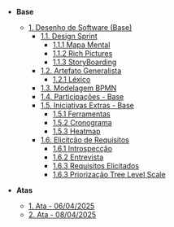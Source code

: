 <!-- docs/_sidebar.md -->

- **Base**
  - [1. Desenho de Software (Base)](./Base/1.Base.md)
    - [1.1. Design Sprint](./Base/DesignSprint/1.1.DesignSprint.md)
      - [1.1.1 Mapa Mental](./Base/DesignSprint/1.1.1MapaMental.md)
      - [1.1.2 Rich Pictures](./Base/DesignSprint/1.1.2RichPictures.md)
      - [1.1.3 StoryBoarding](./Base/DesignSprint/1.1.3StoryBoarding.md)
    - [1.2. Artefato Generalista](./Base/ArtefatosGeneralistas/1.2.ArtefatoGeneralista.md)
      - [1.2.1 Léxico](./Base/ArtefatosGeneralistas/1.2.1Lexico.md)
    - [1.3. Modelagem BPMN](./Base/BPMN/1.3.ModelagemBPMN.md)
    - [1.4. Participações - Base](./Base/Participacoes/1.4.ParticipacoesBase.md)
    - [1.5. Iniciativas Extras - Base](./Base/Extra/1.5.IniciativasExtras.md)
      - [1.5.1 Ferramentas](./Base/Extra/1.5.1Ferramentas.md)
      - [1.5.2 Cronograma](./Base/Extra/1.5.2Cronograma.md)
      - [1.5.3 Heatmap](./Base/Extra/1.5.3Heatmap.md)
    - [1.6. Elicitção de Requisitos](./Base/Elicitacao/1.6.Elicitacao.md)
      - [1.6.1 Introspecção](./Base/Elicitacao/1.6.1Introspeccao.md)
      - [1.6.2 Entrevista](./Base/Elicitacao/1.6.2Entrevista.md)
      - [1.6.3 Requisitos Elicitados](./Base/Elicitacao/1.6.3RequisitosElicitados.md)
      - [1.6.3 Priorização Tree Level Scale](./Base/Elicitacao/1.6.4Priorizacao.md)

- **Atas**
  - [1. Ata - 06/04/2025](./Atas/ata1.md)
  - [2. Ata - 08/04/2025](./Atas/ata2.md)